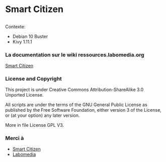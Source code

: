 # Smart Citizen

##

Contexte:
* Debian 10 Buster
* Kivy 1.11.1


### La documentation sur le wiki ressources.labomedia.org

[Smart Citizen](https://ressources.labomedia.org/apprendre_kivy)

### License and Copyright

This project is under Creative Commons Attribution-ShareAlike 3.0 Unported License.

All scripts are under the terms of the GNU General Public License as published
by the Free Software Foundation, either version 3 of the License,
or (at your option) any later version.

More in file License GPL V3.


### Merci à

* [Smart Citizen](https://smartcitizen.me/)
* [Labomedia](https://labomedia.org/)
